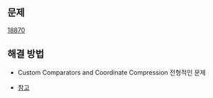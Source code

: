 ## 문제

[18870](https://www.acmicpc.net/problem/18870)

## 해결 방법

- Custom Comparators and Coordinate Compression 전형적인 문제

- [참고](https://usaco.guide/silver/sorting-custom?lang=cpp)
